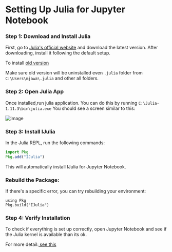 # Setting Up Julia for Jupyter Notebook

### Step 1: Download and Install Julia  
First, go to [Julia's official website](https://julialang.org/downloads/) and download the latest version. After downloading, install it following the default setup.  

To install [old version](https://julialang.org/downloads/oldreleases/)

Make sure old version will be uninstalled even `.julia` folder from `C:\Users\mjawa\.julia` and other all folders.

### Step 2: Open Julia App  
Once installed,run julia application. You can do this by running `C:\Julia-1.11.3\bin\julia.exe` You should see a screen similar to this:  

![image](https://github.com/user-attachments/assets/4775ef0d-a6b4-4ab3-a8dd-d7a9da7b4df6)



### Step 3: Install IJulia  
In the Julia REPL, run the following commands:  
```julia
import Pkg
Pkg.add("IJulia")
```
This will automatically install IJulia for Jupyter Notebook.

### Rebuild the Package:
If there's a specific error, you can try rebuilding your environment:

```
using Pkg
Pkg.build("IJulia")
```
### Step 4: Verify Installation
To check if everything is set up correctly, open Jupyter Notebook and see if the Julia kernel is available than its ok.


For more detail:[ see this](https://youtu.be/oyx8M1yoboY)
